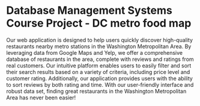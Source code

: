 # Database Management Systems Course Project - DC metro food map

Our web application is designed to help users quickly discover high-quality restaurants nearby metro stations in the Washington Metropolitan Area. By leveraging data from Google Maps and Yelp, we offer a comprehensive database of restaurants in the area, complete with reviews and ratings from real customers. Our intuitive platform enables users to easily filter and sort their search results based on a variety of criteria, including price level and customer rating. Additionally, our application provides users with the ability to sort reviews by both rating and time. With our user-friendly interface and robust data set, finding great restaurants in the Washington Metropolitan Area has never been easier!
